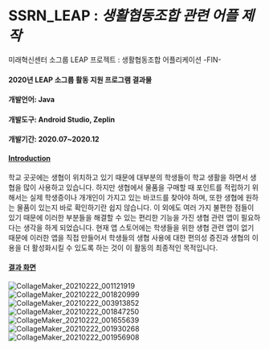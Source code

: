 # SSRN_LEAP : *생활협동조합 관련 어플 제작*
미래혁신센터 소그룹 LEAP 프로젝트 : 생활협동조합 어플리케이션 -FIN-


#### 2020년 LEAP 소그룹 활동 지원 프로그램 결과물

#### 개발언어: Java

#### 개발도구: Android Studio, Zeplin

#### 개발기간: 2020.07~2020.12



#### <u>Introduction</u>

학교 곳곳에는 생협이 위치하고 있기 때문에 대부분의 학생들이 학교 생활을 하면서 생협을 많이 사용하고 있습니다. 하지만 생협에서 물품을 구매할 때 포인트를 적립하기 위해서는 실제 학생증이나 개개인이 가지고 있는 바코드를 찾아야 하며, 또한 생협에 원하는 물품이 있는지 바로 확인하기란 쉽지 않습니다. 이 외에도 여러 가지 불편한 점들이 있기 때문에 이러한 부분들을 해결할 수 있는 편리한 기능을 가진 생협 관련 앱이 필요하다는 생각을 하게 되었습니다. 현재 앱 스토어에는 학생들을 위한 생협 관련 앱이 없기 때문에 이러한 앱을 직접 만들어서 학생들의 생협 사용에 대한 편의성 증진과 생협의 이용을 더 활성화시킬 수 있도록 하는 것이 이 활동의 최종적인 목적입니다.

#### 

#### <u>결과 화면</u>
![CollageMaker_20210222_001121919](https://user-images.githubusercontent.com/69005820/111032220-80506500-844e-11eb-9ba4-ae376d6a312f.jpg)
![CollageMaker_20210222_001820999](https://user-images.githubusercontent.com/69005820/111032234-92320800-844e-11eb-98c1-f5a4290a3909.jpg)
![CollageMaker_20210222_003913852](https://user-images.githubusercontent.com/69005820/111032239-94946200-844e-11eb-81a7-1d034eb61ad2.jpg)
![CollageMaker_20210222_001847250](https://user-images.githubusercontent.com/69005820/111032235-92ca9e80-844e-11eb-8339-431fdecff94b.jpg)
![CollageMaker_20210222_001655639](https://user-images.githubusercontent.com/69005820/111032232-90684480-844e-11eb-88b5-25d818b45d93.jpg)
![CollageMaker_20210222_001930268](https://user-images.githubusercontent.com/69005820/111032236-93633500-844e-11eb-9d1e-30e7cb6dadff.jpg)
![CollageMaker_20210222_001956908](https://user-images.githubusercontent.com/69005820/111032238-93fbcb80-844e-11eb-99ef-1a54f2b40a48.jpg)
